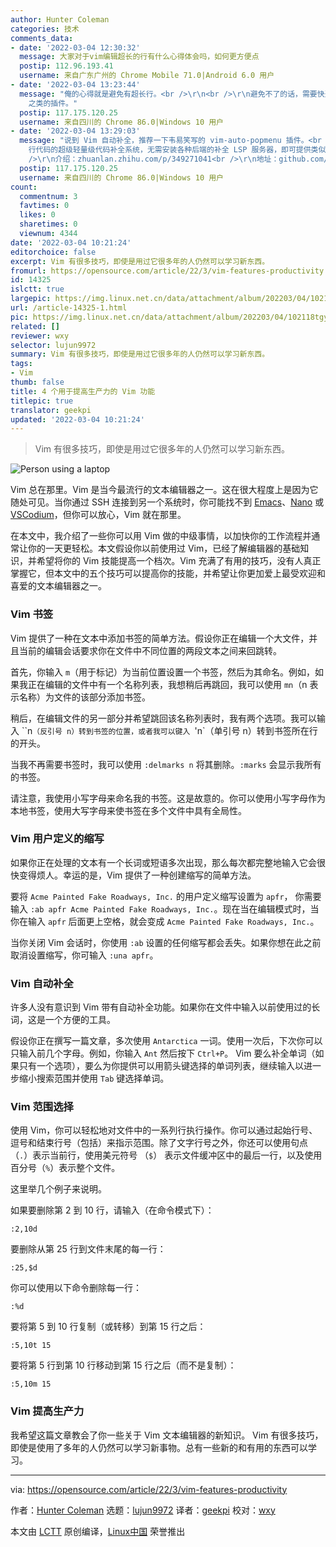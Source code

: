 ```yaml
---
author: Hunter Coleman
categories: 技术
comments_data:
- date: '2022-03-04 12:30:32'
  message: 大家对于vim编辑超长的行有什么心得体会吗，如何更方便点
  postip: 112.96.193.41
  username: 来自广东广州的 Chrome Mobile 71.0|Android 6.0 用户
- date: '2022-03-04 13:23:44'
  message: "俺的心得就是避免有超长行。<br />\r\n<br />\r\n避免不了的话，需要快速移动就使用搜索功能，而非HJKL或者 vim-easymotion
    之类的插件。"
  postip: 117.175.120.25
  username: 来自四川的 Chrome 86.0|Windows 10 用户
- date: '2022-03-04 13:29:03'
  message: "说到 Vim 自动补全，推荐一下韦易笑写的 vim-auto-popmenu 插件。<br />\r\n<br />\r\n一个只有 169
    行代码的超级轻量级代码补全系统，无需安装各种后端的补全 LSP 服务器，即可提供类似于 YouCompleteMe 的补全体验。<br />\r\n<br
    />\r\n介绍：zhuanlan.zhihu.com/p/349271041<br />\r\n地址：github.com/skywind3000/vim-auto-popmenu"
  postip: 117.175.120.25
  username: 来自四川的 Chrome 86.0|Windows 10 用户
count:
  commentnum: 3
  favtimes: 0
  likes: 0
  sharetimes: 0
  viewnum: 4344
date: '2022-03-04 10:21:24'
editorchoice: false
excerpt: Vim 有很多技巧，即使是用过它很多年的人仍然可以学习新东西。
fromurl: https://opensource.com/article/22/3/vim-features-productivity
id: 14325
islctt: true
largepic: https://img.linux.net.cn/data/attachment/album/202203/04/102118tgy1i7albn6ndiri.jpg
url: /article-14325-1.html
pic: https://img.linux.net.cn/data/attachment/album/202203/04/102118tgy1i7albn6ndiri.jpg.thumb.jpg
related: []
reviewer: wxy
selector: lujun9972
summary: Vim 有很多技巧，即使是用过它很多年的人仍然可以学习新东西。
tags:
- Vim
thumb: false
title: 4 个用于提高生产力的 Vim 功能
titlepic: true
translator: geekpi
updated: '2022-03-04 10:21:24'
---
```



> 
> Vim 有很多技巧，即使是用过它很多年的人仍然可以学习新东西。
> 
> 
> 


![](/data/attachment/album/202203/04/102118tgy1i7albn6ndiri.jpg "Person using a laptop")


Vim 总在那里。Vim 是当今最流行的文本编辑器之一。这在很大程度上是因为它随处可见。当你通过 SSH 连接到另一个系统时，你可能找不到 [Emacs](https://opensource.com/article/20/3/getting-started-emacs)、[Nano](https://opensource.com/article/20/12/gnu-nano) 或 [VSCodium](https://opensource.com/article/20/6/open-source-alternatives-vs-code)，但你可以放心，Vim 就在那里。


在本文中，我介绍了一些你可以用 Vim 做的中级事情，以加快你的工作流程并通常让你的一天更轻松。本文假设你以前使用过 Vim，已经了解编辑器的基础知识，并希望将你的 Vim 技能提高一个档次。Vim 充满了有用的技巧，没有人真正掌握它，但本文中的五个技巧可以提高你的技能，并希望让你更加爱上最受欢迎和喜爱的文本编辑器之一。


### Vim 书签


Vim 提供了一种在文本中添加书签的简单方法。假设你正在编辑一个大文件，并且当前的编辑会话要求你在文件中不同位置的两段文本之间来回跳转。


首先，你输入 `m`（用于标记）为当前位置设置一个书签，然后为其命名。例如，如果我正在编辑的文件中有一个名称列表，我想稍后再跳回，我可以使用 `mn`（n 表示名称）为文件的该部分添加书签。


稍后，在编辑文件的另一部分并希望跳回该名称列表时，我有两个选项。我可以输入 ``n`（反引号 n）转到书签的位置，或者我可以键入 `'n`（单引号 n）转到书签所在行的开头。


当我不再需要书签时，我可以使用 `:delmarks n` 将其删除。`:marks` 会显示我所有的书签。


请注意，我使用小写字母来命名我的书签。这是故意的。你可以使用小写字母作为本地书签，使用大写字母来使书签在多个文件中具有全局性。


### Vim 用户定义的缩写


如果你正在处理的文本有一个长词或短语多次出现，那么每次都完整地输入它会很快变得烦人。幸运的是，Vim 提供了一种创建缩写的简单方法。


要将 `Acme Painted Fake Roadways, Inc.` 的用户定义缩写设置为 `apfr`， 你需要输入 `:ab apfr Acme Painted Fake Roadways, Inc.`。现在当在编辑模式时，当你在输入 `apfr` 后面更上空格，就会变成 `Acme Painted Fake Roadways, Inc.`。


当你关闭 Vim 会话时，你使用 `:ab` 设置的任何缩写都会丢失。如果你想在此之前取消设置缩写，你可输入 `:una apfr`。


### Vim 自动补全


许多人没有意识到 Vim 带有自动补全功能。如果你在文件中输入以前使用过的长词，这是一个方便的工具。


假设你正在撰写一篇文章，多次使用 `Antarctica` 一词。使用一次后，下次你可以只输入前几个字母。例如，你输入 `Ant` 然后按下 `Ctrl+P`。 Vim 要么补全单词（如果只有一个选项），要么为你提供可以用箭头键选择的单词列表，继续输入以进一步缩小搜索范围并使用 `Tab` 键选择单词。


### Vim 范围选择


使用 Vim，你可以轻松地对文件中的一系列行执行操作。你可以通过起始行号、逗号和结束行号（包括）来指示范围。除了文字行号之外，你还可以使用句点（`.`）表示当前行，使用美元符号 （`$`） 表示文件缓冲区中的最后一行，以及使用百分号（`%`）表示整个文件。


这里举几个例子来说明。


如果要删除第 2 到 10 行，请输入（在命令模式下）：



```
:2,10d

```

要删除从第 25 行到文件末尾的每一行：



```
:25,$d

```

你可以使用以下命令删除每一行：



```
:%d

```

要将第 5 到 10 行复制（或转移）到第 15 行之后：



```
:5,10t 15

```

要将第 5 行到第 10 行移动到第 15 行之后（而不是复制）：



```
:5,10m 15

```

### Vim 提高生产力


我希望这篇文章教会了你一些关于 Vim 文本编辑器的新知识。 Vim 有很多技巧，即使是使用了多年的人仍然可以学习新事物。总有一些新的和有用的东西可以学习。




---


via: <https://opensource.com/article/22/3/vim-features-productivity>


作者：[Hunter Coleman](https://opensource.com/users/hunterc) 选题：[lujun9972](https://github.com/lujun9972) 译者：[geekpi](https://github.com/geekpi) 校对：[wxy](https://github.com/wxy)


本文由 [LCTT](https://github.com/LCTT/TranslateProject) 原创编译，[Linux中国](https://linux.cn/) 荣誉推出